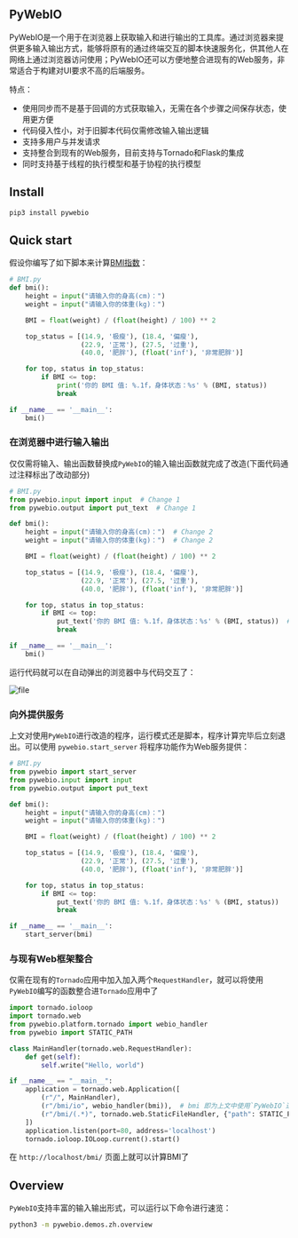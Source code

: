 ## PyWebIO

PyWebIO是一个用于在浏览器上获取输入和进行输出的工具库。通过浏览器来提供更多输入输出方式，能够将原有的通过终端交互的脚本快速服务化，供其他人在网络上通过浏览器访问使用；PyWebIO还可以方便地整合进现有的Web服务，非常适合于构建对UI要求不高的后端服务。

特点：

- 使用同步而不是基于回调的方式获取输入，无需在各个步骤之间保存状态，使用更方便
- 代码侵入性小，对于旧脚本代码仅需修改输入输出逻辑
- 支持多用户与并发请求
- 支持整合到现有的Web服务，目前支持与Tornado和Flask的集成
- 同时支持基于线程的执行模型和基于协程的执行模型

## Install

```bash
pip3 install pywebio
```

## Quick start

假设你编写了如下脚本来计算[BMI指数](https://en.wikipedia.org/wiki/Body_mass_index)：

```python
# BMI.py
def bmi():
    height = input("请输入你的身高(cm)：")
    weight = input("请输入你的体重(kg)：")

    BMI = float(weight) / (float(height) / 100) ** 2

    top_status = [(14.9, '极瘦'), (18.4, '偏瘦'),
                  (22.9, '正常'), (27.5, '过重'),
                  (40.0, '肥胖'), (float('inf'), '非常肥胖')]

    for top, status in top_status:
        if BMI <= top:
            print('你的 BMI 值: %.1f，身体状态：%s' % (BMI, status))
            break

if __name__ == '__main__':
    bmi()
```

### 在浏览器中进行输入输出

仅仅需将输入、输出函数替换成`PyWebIO`的输入输出函数就完成了改造(下面代码通过注释标出了改动部分)

```python
# BMI.py
from pywebio.input import input  # Change 1
from pywebio.output import put_text  # Change 1

def bmi():
    height = input("请输入你的身高(cm)：")  # Change 2
    weight = input("请输入你的体重(kg)：")  # Change 2

    BMI = float(weight) / (float(height) / 100) ** 2

    top_status = [(14.9, '极瘦'), (18.4, '偏瘦'),
                  (22.9, '正常'), (27.5, '过重'),
                  (40.0, '肥胖'), (float('inf'), '非常肥胖')]

    for top, status in top_status:
        if BMI <= top:
            put_text('你的 BMI 值: %.1f，身体状态：%s' % (BMI, status))  # Change 3
            break

if __name__ == '__main__':
    bmi()
```

运行代码就可以在自动弹出的浏览器中与代码交互了：

![file](/docs/assets/demo.gif)

### 向外提供服务
上文对使用`PyWebIO`进行改造的程序，运行模式还是脚本，程序计算完毕后立刻退出。可以使用 `pywebio.start_server` 将程序功能作为Web服务提供：

```python
# BMI.py
from pywebio import start_server
from pywebio.input import input 
from pywebio.output import put_text 

def bmi():
    height = input("请输入你的身高(cm)：") 
    weight = input("请输入你的体重(kg)：") 

    BMI = float(weight) / (float(height) / 100) ** 2

    top_status = [(14.9, '极瘦'), (18.4, '偏瘦'),
                  (22.9, '正常'), (27.5, '过重'),
                  (40.0, '肥胖'), (float('inf'), '非常肥胖')]

    for top, status in top_status:
        if BMI <= top:
            put_text('你的 BMI 值: %.1f，身体状态：%s' % (BMI, status))
            break

if __name__ == '__main__':
    start_server(bmi)
```

### 与现有Web框架整合
仅需在现有的`Tornado`应用中加入加入两个`RequestHandler`，就可以将使用`PyWebIO`编写的函数整合进`Tornado`应用中了

```python
import tornado.ioloop
import tornado.web
from pywebio.platform.tornado import webio_handler
from pywebio import STATIC_PATH

class MainHandler(tornado.web.RequestHandler):
    def get(self):
        self.write("Hello, world")

if __name__ == "__main__":
    application = tornado.web.Application([
        (r"/", MainHandler),
        (r"/bmi/io", webio_handler(bmi)),  # bmi 即为上文中使用`PyWebIO`进行改造的函数
        (r"/bmi/(.*)", tornado.web.StaticFileHandler, {"path": STATIC_PATH, 'default_filename': 'index.html'})
    ])
    application.listen(port=80, address='localhost')
    tornado.ioloop.IOLoop.current().start()
```
在 `http://localhost/bmi/` 页面上就可以计算BMI了

## Overview
`PyWebIO`支持丰富的输入输出形式，可以运行以下命令进行速览：

```bash
python3 -m pywebio.demos.zh.overview
```
